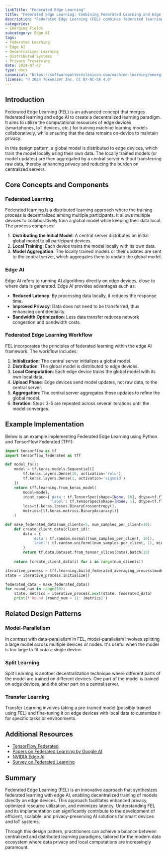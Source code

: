 ```yaml
---
linkTitle: "Federated Edge Learning"
title: "Federated Edge Learning: Combining Federated Learning and Edge AI for Decentralized Learning"
description: "Federated Edge Learning (FEL) combines federated learning and edge AI to enable decentralized learning by leveraging on-device edge computing resources. It allows devices to collaboratively learn a shared model while keeping local data decentralized."
categories:
- Emerging Fields
subcategory: Edge AI
tags:
- Federated Learning
- Edge AI
- Decentralized Learning
- Distributed Systems
- Privacy Preserving
date: 2024-07-07
type: docs
canonical: "https://softwarepatternslexicon.com/machine-learning/emerging-fields/edge-ai/federated-edge-learning"
license: "© 2024 Tokenizer Inc. CC BY-NC-SA 4.0"
---
```



## Introduction

Federated Edge Learning (FEL) is an advanced concept that merges federated learning and edge AI to create a decentralized learning paradigm. It aims to utilize the computational resources of edge devices (smartphones, IoT devices, etc.) for training machine learning models collaboratively, while ensuring that the data remains on-device to maintain privacy.

In this design pattern, a global model is distributed to edge devices, which train the model locally using their own data. The locally trained models (or model updates) are then aggregated by a central server without transferring raw data, thereby enhancing privacy and reducing the burden on centralized servers.

## Core Concepts and Components

### Federated Learning

Federated learning is a distributed learning approach where the training process is decentralized among multiple participants. It allows multiple devices to collaboratively train a global model while keeping their data local. The process comprises:
1. **Distributing the Initial Model**: A central server distributes an initial global model to all participant devices.
2. **Local Training**: Each device trains the model locally with its own data.
3. **Model Aggregation**: The locally trained models or their updates are sent to the central server, which aggregates them to update the global model.

### Edge AI

Edge AI refers to running AI algorithms directly on edge devices, close to where data is generated. Edge AI provides advantages such as:
- **Reduced Latency**: By processing data locally, it reduces the response time.
- **Improved Privacy**: Data does not need to be transferred, thus enhancing confidentiality.
- **Bandwidth Optimization**: Less data transfer reduces network congestion and bandwidth costs.

### Federated Edge Learning Workflow

FEL incorporates the principles of federated learning within the edge AI framework. The workflow includes:
1. **Initialization**: The central server initializes a global model.
2. **Distribution**: The global model is distributed to edge devices.
3. **Local Computation**: Each edge device trains the global model with its own local data.
4. **Upload Phase**: Edge devices send model updates, not raw data, to the central server.
5. **Aggregation**: The central server aggregates these updates to refine the global model.
6. **Iteration**: Steps 3-5 are repeated across several iterations until the model converges.

## Example Implementation

Below is an example implementing Federated Edge Learning using Python and TensorFlow Federated (TFF):

```python
import tensorflow as tf
import tensorflow_federated as tff

def model_fn():
    model = tf.keras.models.Sequential([
        tf.keras.layers.Dense(10, activation='relu'),
        tf.keras.layers.Dense(1, activation='sigmoid')
    ])
    return tff.learning.from_keras_model(
        model=model,
        input_spec={'data': tf.TensorSpec(shape=[None, 10], dtype=tf.float32),
                    'label': tf.TensorSpec(shape=[None, 1], dtype=tf.float32)},
        loss=tf.keras.losses.BinaryCrossentropy(),
        metrics=[tf.keras.metrics.BinaryAccuracy()]
    )

def make_federated_data(num_clients=5, num_samples_per_client=10):
    def create_client_data(client_id):
        data = {
            'data': tf.random.normal((num_samples_per_client, 10)),
            'label': tf.random.uniform((num_samples_per_client, 1), minval=0, maxval=2, dtype=tf.int32)
        }
        return tf.data.Dataset.from_tensor_slices(data).batch(10)
    
    return [create_client_data(i) for i in range(num_clients)]

iterative_process = tff.learning.build_federated_averaging_process(model_fn)
state = iterative_process.initialize()

federated_data = make_federated_data()
for round_num in range(10):
    state, metrics = iterative_process.next(state, federated_data)
    print(f'Round {round_num + 1}: {metrics}')
```

## Related Design Patterns

### Model-Parallelism

In contrast with data-parallelism in FEL, model-parallelism involves splitting a large model across multiple devices or nodes. It's useful when the model is too large to fit onto a single device.

### Split Learning

Split Learning is another decentralization technique where different parts of the model are trained on different devices. One part of the model is trained on edge devices, and the other part on a central server.

### Transfer Learning

Transfer Learning involves taking a pre-trained model (possibly trained using FEL) and fine-tuning it on edge devices with local data to customize it for specific tasks or environments.

## Additional Resources
- [TensorFlow Federated](https://www.tensorflow.org/federated)
- [Papers on Federated Learning by Google AI](https://ai.google/research/pubs/?q=federated%20learning)
- [NVIDIA Edge AI](https://developer.nvidia.com/embedded/ai)
- [Survey on Federated Learning](https://arxiv.org/abs/1902.01046)

## Summary

Federated Edge Learning (FEL) is an innovative approach that synthesizes federated learning with edge AI, enabling decentralized training of models directly on edge devices. This approach facilitates enhanced privacy, optimized resource utilization, and minimizes latency. Understanding FEL and its implementation can significantly contribute to the development of efficient, scalable, and privacy-preserving AI solutions for smart devices and IoT systems.

Through this design pattern, practitioners can achieve a balance between centralized and distributed learning paradigms, tailored for the modern data ecosystem where data privacy and local computations are increasingly paramount.

